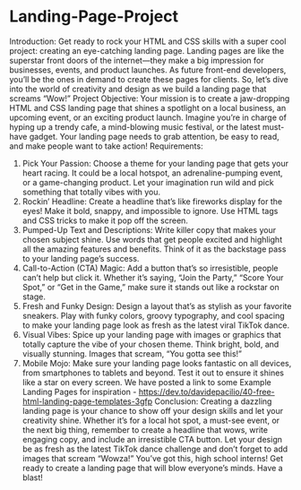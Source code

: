 # Landing-Page-Project
Introduction:
Get ready to rock your HTML and CSS skills with a super cool project: creating an eye-catching landing page. Landing pages are like the superstar front doors of the internet—they make a big impression for businesses, events, and product launches. As future front-end developers, you’ll be the ones in demand to create these pages for clients. So, let’s dive into the world of creativity and design as we build a landing page that screams “Wow!”
Project Objective:
Your mission is to create a jaw-dropping HTML and CSS landing page that shines a spotlight on a local business, an upcoming event, or an exciting product launch. Imagine you’re in charge of hyping up a trendy cafe, a mind-blowing music festival, or the latest must-have gadget. Your landing page needs to grab attention, be easy to read, and make people want to take action!
Requirements:
1. Pick Your Passion: Choose a theme for your landing page that gets your heart racing. It could be a local hotspot, an adrenaline-pumping event, or a game-changing product. Let your imagination run wild and pick something that totally vibes with you.
2. Rockin’ Headline: Create a headline that’s like fireworks display for the eyes! Make it bold, snappy, and impossible to ignore. Use HTML tags and CSS tricks to make it pop off the screen.
3. Pumped-Up Text and Descriptions: Write killer copy that makes your chosen subject shine. Use words that get people excited and highlight all the amazing features and benefits. Think of it as the backstage pass to your landing page’s success.
4. Call-to-Action (CTA) Magic: Add a button that’s so irresistible, people can’t help but click it. Whether it’s saying, “Join the Party,” “Score Your Spot,” or “Get in the Game,” make sure it stands out like a rockstar on stage.
5. Fresh and Funky Design: Design a layout that’s as stylish as your favorite sneakers. Play with funky colors, groovy typography, and cool spacing to make your landing page look as fresh as the latest viral TikTok dance.
6. Visual Vibes: Spice up your landing page with images or graphics that totally capture the vibe of your chosen theme. Think bright, bold, and visually stunning. Images that scream, “You gotta see this!”
7. Mobile Mojo: Make sure your landing page looks fantastic on all devices, from smartphones to tablets and beyond. Test it out to ensure it shines like a star on every screen.
We have posted a link to some Example Landing Pages for inspiration - https://dev.to/davidepacilio/40-free-html-landing-page-templates-3gfp
Conclusion:
Creating a dazzling landing page is your chance to show off your design skills and let your creativity shine. Whether it’s for a local hot spot, a must-see event, or the next big thing, remember to create a headline that wows, write engaging copy, and include an irresistible CTA button. Let your design be as fresh as the latest TikTok dance challenge and don’t forget to add images that scream “Wowza!” You’ve got this, high school interns! Get ready to create a landing page that will blow everyone’s minds. Have a blast!